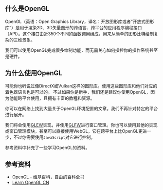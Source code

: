## 什么是OpenGL
OpenGL（英语：Open Graphics Library，译名：开放图形库或者“开放式图形库”）是用于渲染2D、3D矢量图形的跨语言、跨平台的应用程序编程接口（API）。这个接口由近350个不同的函数调用组成，用来从简单的图形比特绘制复杂的三维景象。

我们可以使用OpenGL完成很多绘制功能，而无需关心如何操控你的操作系统甚至是硬件。

## 为什么使用OpenGL
可能你也听说过像DirectX或Vulkan这样的图形库。使用这些图形库和他们对应的着色器语言也是可以的。
不过如果你是新手，我们还是建议你使用OpenGL，因为他能跨平台使用，且拥有丰富的教程和资源。

你可以在网络上找到大量关于OpenGL环境配置的文章。我们不再针对特定的平台进行展开。

我们将会使用[GLEW](http://glew.sourceforge.net/)实现，并使用[GLFW](https://www.glfw.org/)进行窗口管理。你也可以使用其他的实现或窗口管理模块，甚至可以直接使用WebGL，它在跨平台上比OpenGL更进一步，不过你需要使用`JavaScript`对它进行控制。

参考资料中补充了一些学习OpenGL的资料。

## 参考资料
+ [OpenGL - 维基百科，自由的百科全书](https://zh.wikipedia.org/wiki/OpenGL)
+ [Learn OpenGL CN](https://learnopengl-cn.github.io/)